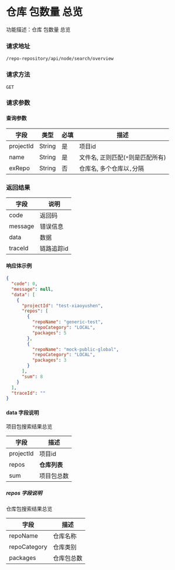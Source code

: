 # 仓库 包数量 总览

功能描述：仓库 包数量 总览

### 请求地址

```
/repo-repository/api/node/search/overview
```

### 请求方法

`GET`

### 请求参数

#### 查询参数

| 字段        | 类型     | 必填  | 描述                   |
|-----------|--------|-----|----------------------|
| projectId | String | 是   | 项目id                 |
| name      | String | 是   | 文件名, 正则匹配(`*`则是匹配所有) |
| exRepo    | String | 否   | 仓库名, 多个仓库以`,`分隔      |

### 返回结果

| 字段      | 说明     |
|---------|--------|
| code    | 返回码    |
| message | 错误信息   |
| data    | 数据     |
| traceId | 链路追踪id |

#### 响应体示例

```json
{
  "code": 0,
  "message": null,
  "data": [
    {
      "projectId": "test-xiaoyushen",
      "repos": [
        {
          "repoName": "generic-test",
          "repoCategory": "LOCAL",
          "packages": 5
        },
        {
          "repoName": "mock-public-global",
          "repoCategory": "LOCAL",
          "packages": 3
        }
      ],
      "sum": 8
    }
  ],
  "traceId": ""
}
```
#### data 字段说明

项目包搜索结果总览

| 字段        | 描述       |
|-----------|----------|
| projectId | 项目id     |
| repos     | **仓库列表** |
| sum       | 项目包总数    |

##### repos 字段说明

仓库包搜索结果总览

| 字段           | 描述    |
|--------------|-------|
| repoName     | 仓库名称  |
| repoCategory | 仓库类别  |
| packages     | 仓库包总数 |
